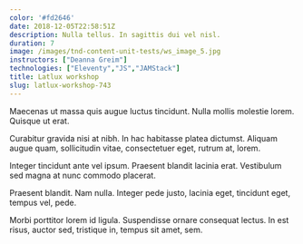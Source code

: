 ```yaml
---
color: '#fd2646'
date: 2018-12-05T22:58:51Z
description: Nulla tellus. In sagittis dui vel nisl.
duration: 7
image: /images/tnd-content-unit-tests/ws_image_5.jpg
instructors: ["Deanna Greim"]
technologies: ["Eleventy","JS","JAMStack"]
title: Latlux workshop
slug: latlux-workshop-743
---
```

Maecenas ut massa quis augue luctus tincidunt. Nulla mollis molestie lorem. Quisque ut erat.

Curabitur gravida nisi at nibh. In hac habitasse platea dictumst. Aliquam augue quam, sollicitudin vitae, consectetuer eget, rutrum at, lorem.

Integer tincidunt ante vel ipsum. Praesent blandit lacinia erat. Vestibulum sed magna at nunc commodo placerat.

Praesent blandit. Nam nulla. Integer pede justo, lacinia eget, tincidunt eget, tempus vel, pede.

Morbi porttitor lorem id ligula. Suspendisse ornare consequat lectus. In est risus, auctor sed, tristique in, tempus sit amet, sem.
